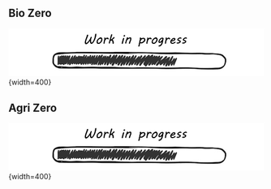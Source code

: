 ## Bio Zero
![WIP](../images/WIP.png){width=400}

## Agri Zero
![WIP](../images/WIP.png){width=400}
